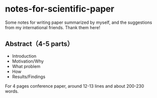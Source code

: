 # notes-for-scientific-paper
Some notes for writing paper summarized by myself, and the suggestions from my international friends. Thank them here! 
## Abstract（4-5 parts）
- Introduction
- Motivation/Why
- What problem
- How
- Results/Findings

For 4 pages conference paper, around 12-13 lines and about 200-230 words.
